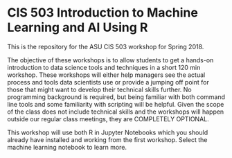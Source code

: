 # CIS 503 Introduction to Machine Learning and AI Using R

This is the repository for the ASU CIS 503 workshop for Spring 2018. 

The objective of these workshops is to allow students to get a hands-on introduction to data science tools and techniques in a short 120 min workshop. These workshops will either help managers see the actual process and tools data scientists use or provide a jumping off point for those that might want to develop their technical skills further. No programming background is required, but being familiar with both command line tools and some familiarity with scripting will be helpful. Given the scope of the class does not include technical skills and the workshops will happen outside our regular class meetings, they are COMPLETELY OPTIONAL.

This workshop will use both R in Jupyter Notebooks which you should already have installed and working from the first workshop. Select the machine learning notebook to learn more.
